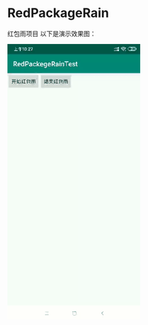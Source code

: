 # RedPackageRain
红包雨项目
以下是演示效果图：

![text](https://github.com/mayangming/RedPackageRain/blob/master/splash/%E6%BC%94%E7%A4%BA%E5%9B%BE.gif?raw=true)
